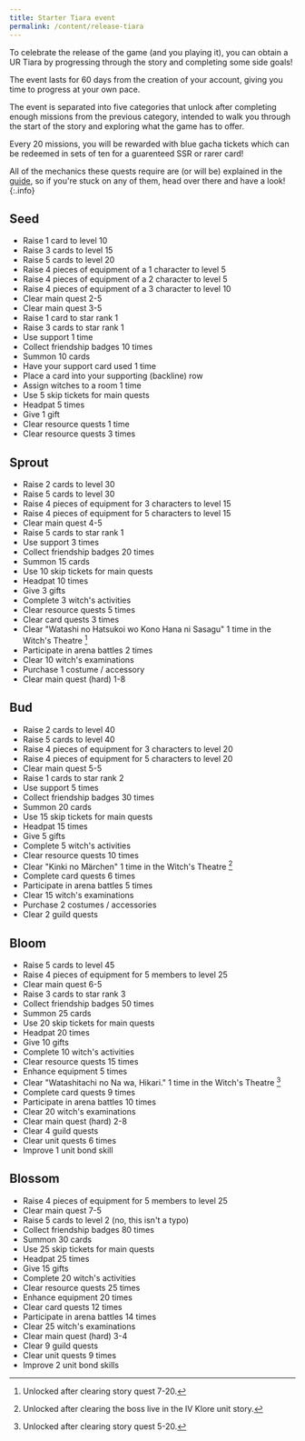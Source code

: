 ```yaml
---
title: Starter Tiara event
permalink: /content/release-tiara
---
```


To celebrate the release of the game (and you playing it), you can obtain a UR
Tiara by progressing through the story and completing some side goals!

The event lasts for 60 days from the creation of your account, giving you time
to progress at your own pace.

The event is separated into five categories that unlock after completing enough
missions from the previous category, intended to walk you through the start of
the story and exploring what the game has to offer.

Every 20 missions, you will be rewarded with blue gacha tickets which can be
redeemed in sets of ten for a guarenteed SSR or rarer card!

All of the mechanics these quests require are (or will be) explained in the
[guide](../guide/faq), so if you're stuck on any of them, head over there and
have a look!
{:.info}

## Seed

- Raise 1 card to level 10
- Raise 3 cards to level 15
- Raise 5 cards to level 20
- Raise 4 pieces of equipment of a 1 character to level 5
- Raise 4 pieces of equipment of a 2 character to level 5
- Raise 4 pieces of equipment of a 3 character to level 10
- Clear main quest 2-5
- Clear main quest 3-5
- Raise 1 card to star rank 1
- Raise 3 cards to star rank 1
- Use support 1 time
- Collect friendship badges 10 times
- Summon 10 cards
- Have your support card used 1 time
- Place a card into your supporting (backline) row
- Assign witches to a room 1 time
- Use 5 skip tickets for main quests
- Headpat 5 times
- Give 1 gift
- Clear resource quests 1 time
- Clear resource quests 3 times

## Sprout

- Raise 2 cards to level 30
- Raise 5 cards to level 30
- Raise 4 pieces of equipment for 3 characters to level 15
- Raise 4 pieces of equipment for 5 characters to level 15
- Clear main quest 4-5
- Raise 5 cards to star rank 1
- Use support 3 times
- Collect friendship badges 20 times
- Summon 15 cards
- Use 10 skip tickets for main quests
- Headpat 10 times
- Give 3 gifts
- Complete 3 witch's activities
- Clear resource quests 5 times
- Clear card quests 3 times
- Clear "Watashi no Hatsukoi wo Kono Hana ni Sasagu" 1 time in the Witch's Theatre [^1]
- Participate in arena battles 2 times
- Clear 10 witch's examinations
- Purchase 1 costume / accessory
- Clear main quest (hard) 1-8

[^1]: Unlocked after clearing story quest 7-20.

## Bud

- Raise 2 cards to level 40
- Raise 5 cards to level 40
- Raise 4 pieces of equipment for 3 characters to level 20
- Raise 4 pieces of equipment for 5 characters to level 20
- Clear main quest 5-5
- Raise 1 cards to star rank 2
- Use support 5 times
- Collect friendship badges 30 times
- Summon 20 cards
- Use 15 skip tickets for main quests
- Headpat 15 times
- Give 5 gifts
- Complete 5 witch's activities
- Clear resource quests 10 times
- Clear "Kinki no Märchen" 1 time in the Witch's Theatre [^2]
- Complete card quests 6 times
- Participate in arena battles 5 times
- Clear 15 witch's examinations
- Purchase 2 costumes / accessories
- Clear 2 guild quests

[^2]: Unlocked after clearing the boss live in the IV Klore unit story.

## Bloom

- Raise 5 cards to level 45
- Raise 4 pieces of equipment for 5 members to level 25
- Clear main quest 6-5
- Raise 3 cards to star rank 3
- Collect friendship badges 50 times
- Summon 25 cards
- Use 20 skip tickets for main quests
- Headpat 20 times
- Give 10 gifts
- Complete 10 witch's activities
- Clear resource quests 15 times
- Enhance equipment 5 times
- Clear "Watashitachi no Na wa, Hikari." 1 time in the Witch's Theatre [^3]
- Complete card quests 9 times
- Participate in arena battles 10 times
- Clear 20 witch's examinations
- Clear main quest (hard) 2-8
- Clear 4 guild quests
- Clear unit quests 6 times
- Improve 1 unit bond skill

[^3]: Unlocked after clearing story quest 5-20.

## Blossom

- Raise 4 pieces of equipment for 5 members to level 25
- Clear main quest 7-5
- Raise 5 cards to level 2 (no, this isn't a typo)
- Collect friendship badges 80 times
- Summon 30 cards
- Use 25 skip tickets for main quests
- Headpat 25 times
- Give 15 gifts
- Complete 20 witch's activities
- Clear resource quests 25 times
- Enhance equipment 20 times
- Clear card quests 12 times
- Participate in arena battles 14 times
- Clear 25 witch's examinations
- Clear main quest (hard) 3-4
- Clear 9 guild quests
- Clear unit quests 9 times
- Improve 2 unit bond skills
